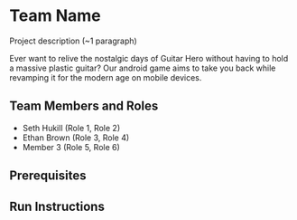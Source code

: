 # Team Name

Project description (~1 paragraph)

Ever want to relive the nostalgic days of Guitar Hero without having to hold a massive plastic guitar? Our android game aims to take you back while revamping it for the modern age on mobile devices.

## Team Members and Roles

* Seth Hukill (Role 1, Role 2)
* Ethan Brown  (Role 3, Role 4)
* Member 3 (Role 5, Role 6)

## Prerequisites

## Run Instructions
